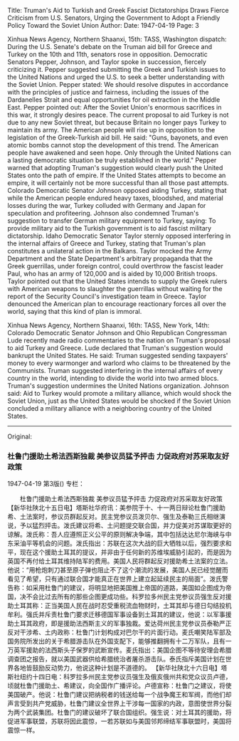 Title: Truman's Aid to Turkish and Greek Fascist Dictatorships Draws Fierce Criticism from U.S. Senators, Urging the Government to Adopt a Friendly Policy Toward the Soviet Union
Author:
Date: 1947-04-19
Page: 3

Xinhua News Agency, Northern Shaanxi, 15th: TASS, Washington dispatch: During the U.S. Senate's debate on the Truman aid bill for Greece and Turkey on the 10th and 11th, senators rose in opposition. Democratic Senators Pepper, Johnson, and Taylor spoke in succession, fiercely criticizing it. Pepper suggested submitting the Greek and Turkish issues to the United Nations and urged the U.S. to seek a better understanding with the Soviet Union. Pepper stated: We should resolve disputes in accordance with the principles of justice and fairness, including the issues of the Dardanelles Strait and equal opportunities for oil extraction in the Middle East. Pepper pointed out: After the Soviet Union's enormous sacrifices in this war, it strongly desires peace. The current proposal to aid Turkey is not due to any new Soviet threat, but because Britain no longer pays Turkey to maintain its army. The American people will rise up in opposition to the legislation of the Greek-Turkish aid bill. He said: "Guns, bayonets, and even atomic bombs cannot stop the development of this trend. The American people have awakened and seen hope. Only through the United Nations can a lasting democratic situation be truly established in the world." Pepper warned that adopting Truman's suggestion would clearly push the United States onto the path of empire. If the United States attempts to become an empire, it will certainly not be more successful than all those past attempts. Colorado Democratic Senator Johnson opposed aiding Turkey, stating that while the American people endured heavy taxes, bloodshed, and material losses during the war, Turkey colluded with Germany and Japan for speculation and profiteering. Johnson also condemned Truman's suggestion to transfer German military equipment to Turkey, saying: To provide military aid to the Turkish government is to aid fascist military dictatorship. Idaho Democratic Senator Taylor sternly opposed interfering in the internal affairs of Greece and Turkey, stating that Truman's plan constitutes a unilateral action in the Balkans. Taylor mocked the Army Department and the State Department's arbitrary propaganda that the Greek guerrillas, under foreign control, could overthrow the fascist leader Paul, who has an army of 120,000 and is aided by 10,000 British troops. Taylor pointed out that the United States intends to supply the Greek rulers with American weapons to slaughter the guerrillas without waiting for the report of the Security Council's investigation team in Greece. Taylor denounced the American plan to encourage reactionary forces all over the world, saying that this kind of plan is immoral.

Xinhua News Agency, Northern Shaanxi, 16th: TASS, New York, 14th: Colorado Democratic Senator Johnson and Ohio Republican Congressman Lude recently made radio commentaries to the nation on Truman's proposal to aid Turkey and Greece. Lude declared that Truman's suggestion would bankrupt the United States. He said: Truman suggested sending taxpayers' money to every warmonger and warlord who claims to be threatened by the Communists. Truman suggested interfering in the internal affairs of every country in the world, intending to divide the world into two armed blocs. Truman's suggestion undermines the United Nations organization. Johnson said: Aid to Turkey would promote a military alliance, which would shock the Soviet Union, just as the United States would be shocked if the Soviet Union concluded a military alliance with a neighboring country of the United States.



<hr /> 

Original: 


### 杜鲁门援助土希法西斯独裁  美参议员猛予抨击  力促政府对苏采取友好政策

1947-04-19
第3版()
专栏：

　　杜鲁门援助土希法西斯独裁
    美参议员猛予抨击
    力促政府对苏采取友好政策
    【新华社陕北十五日电】塔斯社华府讯：美参院于十、十一两日辩论杜鲁门援助希、土法案时，参议员群起反对。民主党参议员泼贝尔、强生及泰勒三氏相继演说，予以猛烈抨击。泼氏建议将希、土问题提交联合国，并力促美对苏谋取更好的谅解。泼氏称：吾人应遵照正义公平的原则解决争端，其中包括达达尼尔海峡与中东采油平等机会的问题。泼氏指出：苏联在这次大战的巨大牺牲以后，强烈要求和平，现在这个援助土耳其的提议，并非由于任何新的苏维埃威胁引起的，而是因为英国不再付给土耳其维持陆军的费用。美国人民将群起反对援助希土法案的立法。他说：“用枪炮刺刀甚至原子弹也阻止不了这个潮流的发展，美国人民已经觉醒而看见了希望，只有通过联合国才能真正在世界上建立起延续民主的局面”。泼氏警告称：如采用杜鲁门的建议，将明显地把美国推上帝国的道路，美国如企图成为帝国，决不会比过去所有的那些企图更成功些。科罗拉多州民主党参议员强生反对援助土耳其称：正当美国人民在战时忍受重税流血物财时，土耳其却与德日勾结投机牟利。强氏并斥责杜鲁门要求迁移德国军事设备到土耳其的建议，他说：以军事援助土耳其政府，即是援助法西斯主义的军事独裁。爱达荷州民主党参议员泰勒严正反对干涉希、土内政称：杜鲁门计划构成对巴尔干的片面行动。麦氏嘲笑陆军部及国务院所发出的关于希腊游击队在外国支配下，能够推翻拥有十二万军队，且有一万英军援助的法西斯头子保罗的武断宣传。麦氏指出：美国企图不等待安理会希腊调查团之报告，就以美国武器供给希腊统治者屠杀游击队。泰氏指斥美国计划在世界各地皆鼓励反动势力，他说这种计划是不道德的。
    【新华社陕北十六日电】塔斯社纽约十四日电：科罗拉多州民主党参议员强生及俄亥俄州共和党众议员卢德，顷就杜鲁门援助土、希建议，向全国作广播评论。卢德宣称：杜鲁门之建议，将使美国破产。他说：杜鲁门建议把纳税者的钱送给每一个战争魔王和军阀，而他们却声言受到共产党威胁，杜鲁门建议全世界上干涉每一国家的内政，意图使世界分裂为两个武装集团。杜鲁门的建议破坏了联合国组织。强生说：对土耳其的援助，将促进军事联盟，苏联将因此震惊，一若苏联如与美国邻邦缔结军事联盟时，美国将震惊一样。
